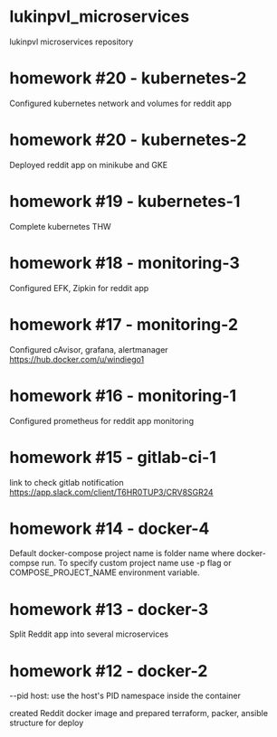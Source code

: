 # lukinpvl_microservices
lukinpvl microservices repository

# homework #20 - kubernetes-2
Configured kubernetes network and volumes for reddit app

# homework #20 - kubernetes-2
Deployed reddit app on minikube and GKE

# homework #19 - kubernetes-1
Complete kubernetes THW

# homework #18 - monitoring-3
Configured EFK, Zipkin for reddit app

# homework #17 - monitoring-2
Configured cAvisor, grafana, alertmanager
https://hub.docker.com/u/windiego1

# homework #16 - monitoring-1
Configured prometheus for reddit app monitoring

# homework #15 - gitlab-ci-1
link to check gitlab notification https://app.slack.com/client/T6HR0TUP3/CRV8SGR24

# homework #14 - docker-4
Default docker-compose project name is folder name where docker-compse run.
To specify custom project name use -p flag or COMPOSE_PROJECT_NAME environment variable.

# homework #13 - docker-3
Split Reddit app into several microservices

# homework #12 - docker-2
--pid host: use the host's PID namespace inside the container

 created Reddit docker image and prepared terraform, packer, ansible structure for deploy
